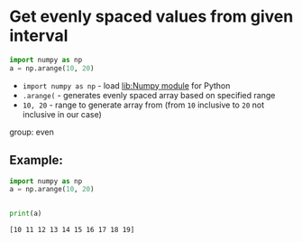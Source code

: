 # Get evenly spaced values from given interval

```python
import numpy as np 
a = np.arange(10, 20) 
```

- `import numpy as np` - load [lib:Numpy module](/python-numpy/how-to-install-python-numpy-lib) for Python
- `.arange(` - generates evenly spaced array based on specified range
- `10, 20` - range to generate array from (from `10` inclusive to `20` not inclusive in our case)

group: even

## Example: 
```python
import numpy as np 
a = np.arange(10, 20)


print(a)
```
```
[10 11 12 13 14 15 16 17 18 19]

```

